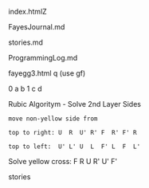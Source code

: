 index.htmlZ

FayesJournal.md

stories.md

ProgrammingLog.md

fayegg3.html
  q
(use gf)

 0   a b
 1   c d


Rubic Algoritym - Solve 2nd Layer Sides

    move non-yellow side from 

    top to right: U  R  U' R' F  R' F' R

    top to left:  U' L' U  L  F' L  F  L'

Solve yellow cross: F R U R' U' F'
    
stories

